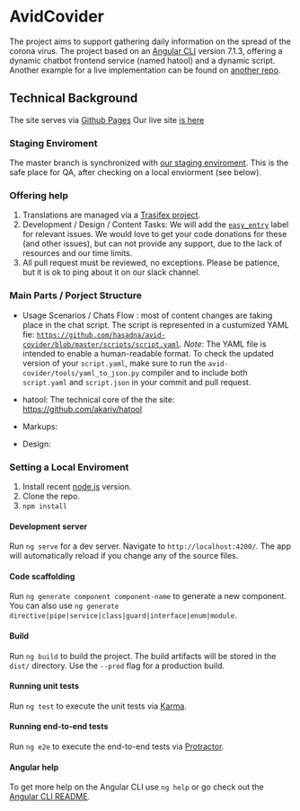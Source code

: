# AvidCovider
The project aims to support gathering daily information on the spread of the corona virus.
The project based on an [Angular CLI](https://github.com/angular/angular-cli) version 7.1.3, offering a dynamic chatbot frontend service (named hatool) and a dynamic script. Another example for a live implementation can be found on [another repo](https://github.com/hasadna/reportit-user).


## Technical Background

The site serves via [Github Pages](https://pages.github.com/)
Our live site [is here](https://coronaisrael.org)


### Staging Enviroment

The master branch is synchronized with [our staging enviroment](https://avid-covider.phonaris.com). This is the safe place for QA, after checking on a local enviorment (see below).

### Offering help
1. Translations are managed via a [Trasifex project](https://www.transifex.com/the-public-knowledge-workshop/avid-covider/dashboard/).
1. Development / Design / Content Tasks: We will add the [`easy_entry`](https://github.com/hasadna/avid-covider/issues?q=is%3Aissue+is%3Aopen+label%3Aeasy_entry) label for relevant issues. We would love to get your code donations for these (and other issues), but can not provide any support, due to the lack of resources and our time limits. 
1. All pull request must be reviewed, no exceptions. Please be patience, but it is ok to ping about it on our slack channel.


### Main Parts / Porject Structure

- Usage Scenarios / Chats Flow : most of content changes are taking place in the chat script. The script is represented in a custumized YAML fie: [`https://github.com/hasadna/avid-covider/blob/master/scripts/script.yaml`](https://github.com/hasadna/avid-covider/blob/master/scripts/script.yaml). *Note:* The YAML file is intended to enable a human-readable format. To check the updated version of your `script.yaml`, make sure to run the `avid-covider/tools/yaml_to_json.py` compiler and to include both `script.yaml` and `script.json` in your commit and pull request.

- hatool: The technical core of the the site: https://github.com/akariv/hatool

- Markups: 

- Design: 


### Setting a Local Enviroment
1. Install recent [node,js](https://nodejs.org/en/about/releases/) version.
1. Clone the repo.
1. `npm install`

#### Development server

Run `ng serve` for a dev server. Navigate to `http://localhost:4200/`. The app will automatically reload if you change any of the source files.

#### Code scaffolding

Run `ng generate component component-name` to generate a new component. You can also use `ng generate directive|pipe|service|class|guard|interface|enum|module`.

#### Build

Run `ng build` to build the project. The build artifacts will be stored in the `dist/` directory. Use the `--prod` flag for a production build.

#### Running unit tests

Run `ng test` to execute the unit tests via [Karma](https://karma-runner.github.io).

#### Running end-to-end tests

Run `ng e2e` to execute the end-to-end tests via [Protractor](http://www.protractortest.org/).

#### Angular help

To get more help on the Angular CLI use `ng help` or go check out the [Angular CLI README](https://github.com/angular/angular-cli/blob/master/README.md).
